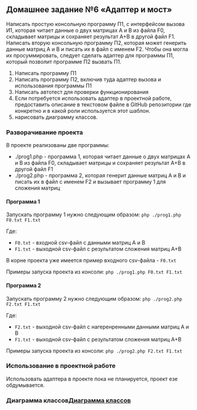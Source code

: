 ## Домашнее задание №6 «Адаптер и мост»

Написать простую консольную программу П1, с интерфейсом вызова И1, которая читает данные о двух матрицах А и В из файла F0, складывает матрицы и сохраняет результат А+В в другой файл F1.
Написать вторую консольную программу П2, которая может генерить данные матриц А и В и писать их в файл с именем F2.
Чтобы она могла их просуммировать, следует сделать адаптер для программы П1, который позволит программе П2 вызвать П1.

1. Написать программу П1
2. Написать программу П2, включив туда адаптер вызова и использования программы П1
3. Написать автотест для проверки функционирования
4. Если потребуется использовать адаптер в проектной работе, предоставить описание в текстовом файле в GitHub репозитории где конкретно и в какой роли используется этот шаблон.
5. нарисовать диаграмму классов.

### Разворачивание проекта
В проекте реализованы две программы:
- ./prog1.php - программа 1, которая читает данные о двух матрицах А и В из файла F0, складывает матрицы и сохраняет результат А+В в другой файл F1
- ./prog2.php - программа 2, которая генерит данные матриц А и В и писать их в файл с именем F2 и вызывает программу 1 для сложения матриц

#### Программа 1
Запускать программу 1 нужно следующим образом:
    ``php ./prog1.php F0.txt F1.txt``

Где:
- ``F0.txt`` - входной csv-файл с данными матриц A и B 
- ``F1.txt`` - выходной csv-файл с результатом сложения матриц А+В

В корне проекта уже имеется пример входного csv-файла - ``F0.txt``

Примеры запуска проекта из консоли:
    ``php ./prog1.php F0.txt F1.txt``

#### Программа 2
Запускать программу 2 нужно следующим образом:
    ``php ./prog2.php F2.txt F1.txt``

Где:
- ``F2.txt`` - выходной csv-файл с нагеренренными данными матриц A и B
- ``F1.txt`` - выходной csv-файл с результатом сложения матриц А+В

Примеры запуска проекта из консоли:
    ``php ./prog2.php F2.txt F1.txt``

### Использование в проектной работе
Использовать адаптера в проекте пока не планируется, проект езе обдумывается. 

### Диаграмма классов[Диаграмма классов](./diagram/hw05.png)
